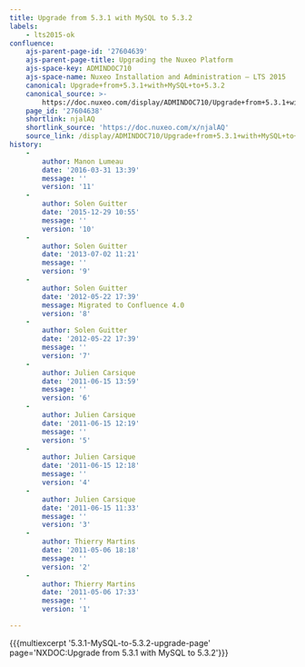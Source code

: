```yaml
---
title: Upgrade from 5.3.1 with MySQL to 5.3.2
labels:
    - lts2015-ok
confluence:
    ajs-parent-page-id: '27604639'
    ajs-parent-page-title: Upgrading the Nuxeo Platform
    ajs-space-key: ADMINDOC710
    ajs-space-name: Nuxeo Installation and Administration — LTS 2015
    canonical: Upgrade+from+5.3.1+with+MySQL+to+5.3.2
    canonical_source: >-
        https://doc.nuxeo.com/display/ADMINDOC710/Upgrade+from+5.3.1+with+MySQL+to+5.3.2
    page_id: '27604638'
    shortlink: njalAQ
    shortlink_source: 'https://doc.nuxeo.com/x/njalAQ'
    source_link: /display/ADMINDOC710/Upgrade+from+5.3.1+with+MySQL+to+5.3.2
history:
    - 
        author: Manon Lumeau
        date: '2016-03-31 13:39'
        message: ''
        version: '11'
    - 
        author: Solen Guitter
        date: '2015-12-29 10:55'
        message: ''
        version: '10'
    - 
        author: Solen Guitter
        date: '2013-07-02 11:21'
        message: ''
        version: '9'
    - 
        author: Solen Guitter
        date: '2012-05-22 17:39'
        message: Migrated to Confluence 4.0
        version: '8'
    - 
        author: Solen Guitter
        date: '2012-05-22 17:39'
        message: ''
        version: '7'
    - 
        author: Julien Carsique
        date: '2011-06-15 13:59'
        message: ''
        version: '6'
    - 
        author: Julien Carsique
        date: '2011-06-15 12:19'
        message: ''
        version: '5'
    - 
        author: Julien Carsique
        date: '2011-06-15 12:18'
        message: ''
        version: '4'
    - 
        author: Julien Carsique
        date: '2011-06-15 11:33'
        message: ''
        version: '3'
    - 
        author: Thierry Martins
        date: '2011-05-06 18:18'
        message: ''
        version: '2'
    - 
        author: Thierry Martins
        date: '2011-05-06 17:33'
        message: ''
        version: '1'

---
```

{{{multiexcerpt '5.3.1-MySQL-to-5.3.2-upgrade-page' page='NXDOC:Upgrade from 5.3.1 with MySQL to 5.3.2'}}}

&nbsp;
